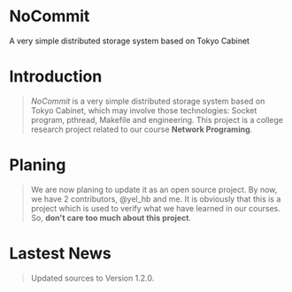 # NoCommit
A very simple distributed storage system based on Tokyo Cabinet

# Introduction #
> _NoCommit_ is a very simple distributed storage system based on Tokyo Cabinet, which may involve those technologies: Socket program, pthread, Makefile and engineering.
> This project is a college research project related to our course **Network Programing**.
# Planing #
> We are now planing to update it as an open source project. By now, we have 2 contributors, @yel\_hb and me.
> It is obviously that this is a project which is used to verify what we have learned in our courses. So, **don't care too much about this project**.
# Lastest News #
> Updated sources to Version 1.2.0.
